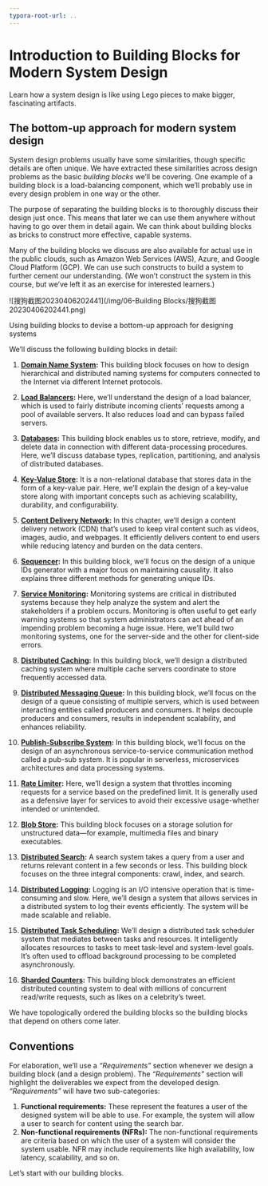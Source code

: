 ```yaml
---
typora-root-url: ..
---
```


# Introduction to Building Blocks for Modern System Design

Learn how a system design is like using Lego pieces to make bigger, fascinating artifacts.

## The bottom-up approach for modern system design

System design problems usually have some similarities, though specific details are often unique. We have extracted these similarities across design problems as the basic *building blocks* we’ll be covering. One example of a building block is a load-balancing component, which we’ll probably use in every design problem in one way or the other.

The purpose of separating the building blocks is to thoroughly discuss their design just once. This means that later we can use them anywhere without having to go over them in detail again. We can think about building blocks as bricks to construct more effective, capable systems.

Many of the building blocks we discuss are also available for actual use in the public clouds, such as Amazon Web Services (AWS), Azure, and Google Cloud Platform (GCP). We can use such constructs to build a system to further cement our understanding. (We won’t construct the system in this course, but we’ve left it as an exercise for interested learners.)

![搜狗截图20230406202441](/img/06-Building Blocks/搜狗截图20230406202441.png)

Using building blocks to devise a bottom-up approach for designing systems

We’ll discuss the following building blocks in detail:

1. **[Domain Name System](https://www.educative.io/collection/page/10370001/4941429335392256/5728619204182016):** This building block focuses on how to design hierarchical and distributed naming systems for computers connected to the Internet via different Internet protocols.

1. **[Load Balancers](https://www.educative.io/collection/page/10370001/4941429335392256/4521972679049216):** Here, we’ll understand the design of a load balancer, which is used to fairly distribute incoming clients’ requests among a pool of available servers. It also reduces load and can bypass failed servers.

1. **[Databases](https://www.educative.io/collection/page/10370001/4941429335392256/4901035478351872):** This building block enables us to store, retrieve, modify, and delete data in connection with different data-processing procedures. Here, we’ll discuss database types, replication, partitioning, and analysis of distributed databases.

1. **[Key-Value Store](https://www.educative.io/collection/page/10370001/4941429335392256/4747701493432320):** It is a non-relational database that stores data in the form of a key-value pair. Here, we’ll explain the design of a key-value store along with important concepts such as achieving scalability, durability, and configurability.

1. **[Content Delivery Network](https://www.educative.io/collection/page/10370001/4941429335392256/6624266925899776):** In this chapter, we’ll design a content delivery network (CDN) that’s used to keep viral content such as videos, images, audio, and webpages. It efficiently delivers content to end users while reducing latency and burden on the data centers.

1. **[Sequencer](https://www.educative.io/collection/page/10370001/4941429335392256/6499939719053312):** In this building block, we’ll focus on the design of a unique IDs generator with a major focus on maintaining causality. It also explains three different methods for generating unique IDs.

1. **[Service Monitoring](https://www.educative.io/collection/page/10370001/4941429335392256/6310983387840512):** Monitoring systems are critical in distributed systems because they help analyze the system and alert the stakeholders if a problem occurs. Monitoring is often useful to get early warning systems so that system administrators can act ahead of an impending problem becoming a huge issue. Here, we’ll build two monitoring systems, one for the server-side and the other for client-side errors.

1. **[Distributed Caching](https://www.educative.io/collection/page/10370001/4941429335392256/5053577315221504):** In this building block, we’ll design a distributed caching system where multiple cache servers coordinate to store frequently accessed data.

1. **[Distributed Messaging Queue](https://www.educative.io/collection/page/10370001/4941429335392256/5148400467312640):** In this building block, we’ll focus on the design of a queue consisting of multiple servers, which is used between interacting entities called producers and consumers. It helps decouple producers and consumers, results in independent scalability, and enhances reliability.

1. **[Publish-Subscribe System](https://www.educative.io/collection/page/10370001/4941429335392256/4996814243889152):** In this building block, we’ll focus on the design of an asynchronous service-to-service communication method called a pub-sub system. It is popular in serverless, microservices architectures and data processing systems.

1. **[Rate Limiter](https://www.educative.io/collection/page/10370001/4941429335392256/4770834422169600):** Here, we’ll design a system that throttles incoming requests for a service based on the predefined limit. It is generally used as a defensive layer for services to avoid their excessive usage-whether intended or unintended.

1. **[Blob Store](https://www.educative.io/collection/page/10370001/4941429335392256/4862646238576640):** This building block focuses on a storage solution for unstructured data—for example, multimedia files and binary executables.

1. **[Distributed Search](https://www.educative.io/collection/page/10370001/4941429335392256/5400897294696448):** A search system takes a query from a user and returns relevant content in a few seconds or less. This building block focuses on the three integral components: crawl, index, and search.

1. **[Distributed Logging](https://www.educative.io/collection/page/10370001/4941429335392256/6747547922333696):** Logging is an I/O intensive operation that is time-consuming and slow. Here, we’ll design a system that allows services in a distributed system to log their events efficiently. The system will be made scalable and reliable.

1. **[Distributed Task Scheduling](https://www.educative.io/collection/page/10370001/4941429335392256/6152021643624448):** We’ll design a distributed task scheduler system that mediates between tasks and resources. It intelligently allocates resources to tasks to meet task-level and system-level goals. It’s often used to offload background processing to be completed asynchronously.

1. **[Sharded Counters](https://www.educative.io/collection/page/10370001/4941429335392256/6071347163955200):** This building block demonstrates an efficient distributed counting system to deal with millions of concurrent read/write requests, such as likes on a celebrity’s tweet.

We have topologically ordered the building blocks so the building blocks that depend on others come later.

## Conventions

For elaboration, we’ll use a *“Requirements”* section whenever we design a building block (and a design problem). The *“Requirements”* section will highlight the deliverables we expect from the developed design. *“Requirements”* will have two sub-categories:

1. **Functional requirements:** These represent the features a user of the designed system will be able to use. For example, the system will allow a user to search for content using the search bar.
2. **Non-functional requirements (NFRs):** The non-functional requirements are criteria based on which the user of a system will consider the system usable. NFR may include requirements like high availability, low latency, scalability, and so on.

Let’s start with our building blocks.